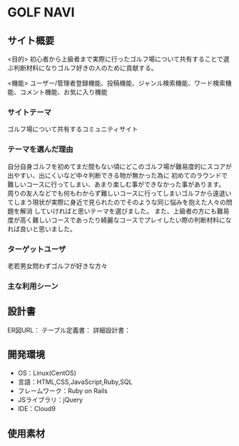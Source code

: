# GOLF NAVI

## サイト概要
<目的>
初心者から上級者まで実際に行ったゴルフ場について共有することで選ぶ判断材料になりゴルフ好きの人のために貢献する。

<機能>
ユーザー/管理者登録機能、投稿機能、ジャンル検索機能、ワード検索機能、コメント機能、お気に入り機能


### サイトテーマ
ゴルフ場について共有するコミュニティサイト

### テーマを選んだ理由
 自分自身ゴルフを初めてまだ間もない頃にどこのゴルフ場が難易度的にスコアが出やすい、出にくいなど中々判断できる物が無かった為に
初めてのラウンドで難しいコースに行ってしまい、あまり楽しむ事ができなかった事があります。
 周りの友人などでも何もわからず難しいコースに行ってしまいゴルフから遠退いてしまう現状が実際に身近で見られたのでそのような同じ悩みを抱えた人々の問題を解消
していければと思いテーマを選びました。
 また、上級者の方にも難易度が高く難しいコースであったり綺麗なコースでプレイしたい際の判断材料になれば良いと思いました。

### ターゲットユーザ
老若男女問わずゴルフが好きな方々

### 主な利用シーン


## 設計書
ER図URL：
テーブル定義書：
詳細設計書：


## 開発環境
- OS：Linux(CentOS)
- 言語：HTML,CSS,JavaScript,Ruby,SQL
- フレームワーク：Ruby on Rails
- JSライブラリ：jQuery
- IDE：Cloud9

## 使用素材

